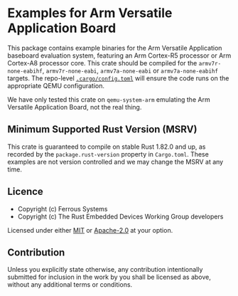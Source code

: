 # Examples for Arm Versatile Application Board

This package contains example binaries for the Arm Versatile Application
baseboard evaluation system, featuring an Arm Cortex-R5 processor or Arm
Cortex-A8 processor core. This crate should be compiled for the
`armv7r-none-eabihf`, `armv7r-none-eabi`, `armv7a-none-eabi` or
`armv7a-none-eabihf` targets. The repo-level [`.cargo/config.toml`] will
ensure the code runs on the appropriate QEMU configuration.

We have only tested this crate on `qemu-system-arm` emulating the Arm
Versatile Application Board, not the real thing.

[`.cargo/config.toml`]: ../../.cargo/config.toml

## Minimum Supported Rust Version (MSRV)

This crate is guaranteed to compile on stable Rust 1.82.0 and up, as recorded
by the `package.rust-version` property in `Cargo.toml`. These examples are
not version controlled and we may change the MSRV at any time.

## Licence

* Copyright (c) Ferrous Systems
* Copyright (c) The Rust Embedded Devices Working Group developers

Licensed under either [MIT](./LICENSE-MIT) or [Apache-2.0](./LICENSE-APACHE) at
your option.

## Contribution

Unless you explicitly state otherwise, any contribution intentionally submitted
for inclusion in the work by you shall be licensed as above, without any
additional terms or conditions.
